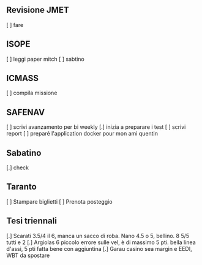 ## Revisione JMET
[ ] fare

## ISOPE
[ ] leggi paper mitch
[ ] sabtino

## ICMASS
[ ] compila missione

## SAFENAV
[ ] scrivi avanzamento per bi weekly
[.] inizia a preparare i test
[ ] scrivi report
[ ] preparé l'application docker pour mon ami quentin

## Sabatino
[.] check

## Taranto
[ ] Stampare biglietti
[ ] Prenota posteggio

## Tesi triennali
[.] Scarati 3.5/4 il 6, manca un sacco di roba. Nano 4.5 o 5, bellino. 8 5/5 tutti e 2
[.] Argiolas 6 piccolo errore sulle vel, è di massimo 5 pti. bella linea d'assi, 5 pti fatta bene con aggiuntina
[.] Garau casino sea margin e EEDI, WBT da spostare 
